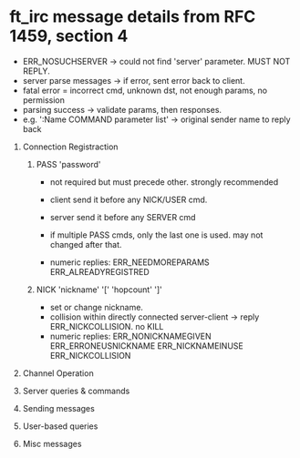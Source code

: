 # ft_irc message details from RFC 1459, section 4

- ERR_NOSUCHSERVER -> could not find 'server' parameter. MUST NOT REPLY.
- server parse messages -> if error, sent error back to client.
- fatal error = incorrect cmd, unknown dst, not enough params, no permission
- parsing success -> validate params, then responses.
- e.g. ':Name COMMAND parameter list' -> original sender name to reply back

1. Connection Registraction
    1. PASS 'password'
        - not required but must precede other. strongly recommended
        - client send it before any NICK/USER cmd.
        - server send it before any SERVER cmd
        - if multiple PASS cmds, only the last one is used. may not changed after that.

        - numeric replies: ERR_NEEDMOREPARAMS ERR_ALREADYREGISTRED
    2. NICK 'nickname' '[' 'hopcount' ']'
        - set or change nickname.
        - collision within directly connected server-client -> reply ERR_NICKCOLLISION. no KILL
        <!-- - hopcount = how far away from its home server. local connection -> 0          -->
        <!-- - hopcount is used by server only. from client -> ignore                       -->
        <!-- - nickname collision -> all instances of that NICK are removed. KILL them all. -->
        <!-- - collision while trying to change nickname -> old nickname are also removed   -->

        - numeric replies: ERR_NONICKNAMEGIVEN ERR_ERRONEUSNICKNAME ERR_NICKNAMEINUSE ERR_NICKCOLLISION

2. Channel Operation
3. Server queries & commands
4. Sending messages
5. User-based queries
6. Misc messages
